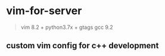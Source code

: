 # vim-for-server
> vim 8.2 + 
> python3.7x + 
> gtags 
> gcc 9.2 

## custom vim config for c++ development 
